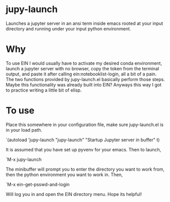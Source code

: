 # jupy-launch
Launches a jupyter server in an ansi term inside emacs rooted at your input directory and running under your input python environment.

# Why
To use EIN I would usually have to activate my desired conda environment, launch a jupyter server with no browser, copy the token from
the terminal output, and paste it after calling ein:notebooklist-login, all a bit of a pain. The two functions provided by jupy-launch.el
basically perform those steps. Maybe this functionality was already built into EIN? Anyways this way I got to practice writing a little bit
of elisp.

# To use
Place this somewhere in your configuration file, make sure jupy-launch.el is in your load path.

`(autoload 'jupy-launch "jupy-launch" "Startup Jupyter server in buffer" t)


It is assumed that you have set up pyvenv for your emacs. Then to launch,

`M-x jupy-launch

The minibuffer will prompt you to enter the directory you want to work from, then the python environment you want to work in. Then,

`M-x ein-get-psswd-and-login

Will log you in and open the EIN directory menu. Hope its helpful!

